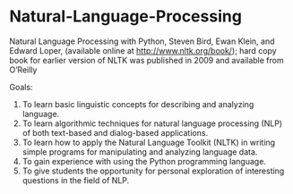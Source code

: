 # Natural-Language-Processing
Natural Language Processing with Python, Steven Bird, Ewan Klein, and Edward Loper, (available online at
http://www.nltk.org/book/); hard copy book for earlier version of NLTK was published in 2009 and available
from O’Reilly

Goals:
1. To learn basic linguistic concepts for describing and analyzing language.
2. To learn algorithmic techniques for natural language processing (NLP) of both text-based and dialog-based
applications.
3. To learn how to apply the Natural Language Toolkit (NLTK) in writing simple programs for manipulating
and analyzing language data.
4. To gain experience with using the Python programming language.
5. To give students the opportunity for personal exploration of interesting questions in the field of NLP.
